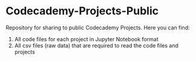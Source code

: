 # Codecademy-Projects-Public
Repository for sharing to public Codecademy Projects. Here you can find:
1. All code files for each project in Jupyter Notebook format
2. All csv files (raw data) that are required to read the code files and projects
